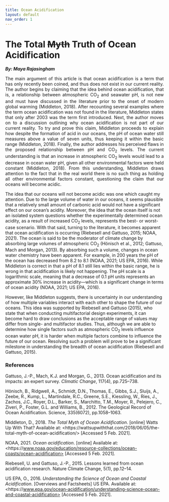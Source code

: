 ```yaml
---
title: Ocean Acidification
layout: default
nav_order: 1
---
```


# The Total ~~Myth~~ Truth of Ocean Acidification
__*By: Maya Rajasingham*__

<p align=justify>The main argument of this article is that ocean acidification is a term that has only recently been coined, and thus does not exist in our current reality. The author begins by claiming that the idea behind ocean acidification, that is, a relationship between atmospheric CO<sub>2</sub> and seawater pH, is not new and must have discussed in the literature prior to the onset of modern global warming (Middleton, 2018). After recounting several examples where the term ocean acidification was not found in the literature, Middleton states that only after 2003 was the term first introduced. Next, the author moves on to a discussion outlining why ocean acidification is not part of our current reality. To try and prove this claim, Middleton proceeds to explain how despite the formation of acid in our oceans, the pH of ocean water still measures above a value of seven units, thus keeping it within the basic range (Middleton, 2018). Finally, the author addresses his perceived flaws in the proposed relationship between pH and CO<sub>2</sub> levels. The current understanding is that an increase in atmospheric CO<sub>2</sub> levels would lead to a decrease in ocean water pH, given all other environmental factors were held constant (Middleton, 2018). From this understanding, Middleton draws attention to the fact that in the real world there is no such thing as holding all other environmental factors constant, questioning the claim that our oceans will become acidic. 

The idea that our oceans will not become acidic was one which caught my attention. Due to the large volume of water in our oceans, it seems plausible that a relatively small amount of carbonic acid would not have a significant effect on our ocean’s acidity. Moreover, the idea that the ocean itself is not an isolated system questions whether the experimentally determined ocean acidity, as a result of increased CO<sub>2</sub> levels, represents the best- or worst-case scenario. With that said, turning to the literature, it becomes apparent that ocean acidification is occurring (Riebesell and Gattuso, 2015; NOAA, 2021). The ocean is said to be the moderator of climate change by absorbing large volumes of atmospheric CO<sub>2</sub> (Hönisch et al., 2012; Gattuso, Mach and Morgan, 2013). By absorbing such a volume, changes in ocean water chemistry have been apparent. For example, in 200 years the pH of the ocean has decreased from 8.2 to 8.1 (NOAA, 2021; US EPA, 2016). While Middleton is correct in that a pH of 8.1 still lies within the basic range, he is wrong in that acidification is likely not happening. The pH scale is a logarithmic scale, meaning that a decrease of 0.1 pH units represents an approximate 30% increase in acidity—which is a significant change in terms of ocean acidity (NOAA, 2021; US EPA, 2016). 

However, like Middleton suggests, there is uncertainty in our understanding of how multiple variables interact with each other to shape the future of our oceans. This idea was supported by Riebesell and Gattuso (2015), who state that when conducting multifactorial design experiments, it can become hard to draw conclusions as the acceptable range of values may differ from single- and multifactor studies. Thus, although we are able to determine how single factors such as atmospheric CO<sub>2</sub> levels influence ocean water pH, it is harder when multiple factors combine to influence the future of our ocean. Resolving such a problem will prove to be a significant milestone in understanding the breadth of ocean acidification (Riebesell and Gattuso, 2015).</p> 


### References 
Gattuso, J.-P., Mach, K.J. and Morgan, G., 2013. Ocean acidification and its impacts: an expert survey. *Climatic Change*, 117(4), pp.725–738.

Hönisch, B., Ridgwell, A., Schmidt, D.N., Thomas, E., Gibbs, S.J., Sluijs, A., Zeebe, R., Kump, L., Martindale, R.C., Greene, S.E., Kiessling, W., Ries, J., Zachos, J.C., Royer, D.L., Barker, S., Marchitto, T.M., Moyer, R., Pelejero, C., Ziveri, P., Foster, G.L. and Williams, B., 2012. The Geological Record of Ocean Acidification. Science, 335(6072), pp.1058–1063.

Middleton, D., 2018. *The Total Myth of Ocean Acidification*. [online] Watts Up With That? Available at: <https://<span></span>wattsupwiththat.com/2018/06/05/the-total-myth-of-ocean-acidification/> [Accessed 5 Feb. 2021].

NOAA, 2021. *Ocean acidification*. [online] Available at: <https://<span></span>www.noaa.gov/education/resource-collections/ocean-coasts/ocean-acidification> [Accessed 5 Feb. 2021].

Riebesell, U. and Gattuso, J.-P., 2015. Lessons learned from ocean acidification research. Nature Climate Change, 5(1), pp.12–14.

US EPA, O., 2016. *Understanding the Science of Ocean and Coastal Acidification*. [Overviews and Factsheets] US EPA. Available at: <https://<span></span>www.epa.gov/ocean-acidification/understanding-science-ocean-and-coastal-acidification> [Accessed 5 Feb. 2021].

